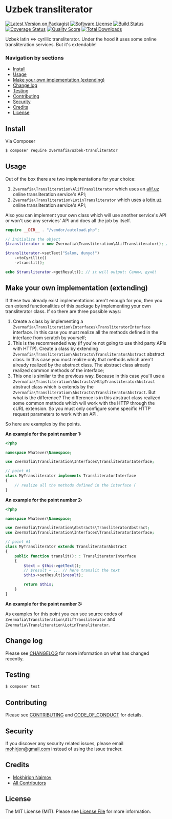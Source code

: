 # Uzbek transliterator

[![Latest Version on Packagist][ico-version]][link-packagist]
[![Software License][ico-license]](LICENSE.md)
[![Build Status][ico-travis]][link-travis]
[![Coverage Status][ico-scrutinizer]][link-scrutinizer]
[![Quality Score][ico-code-quality]][link-code-quality]
[![Total Downloads][ico-downloads]][link-downloads]

Uzbek latin <=> cyrillic transliterator.
Under the hood it uses some online transliteration services. But it's extendable!

### Navigation by sections

- <a href="#install">Install</a>
- <a href="#usage">Usage</a>
- <a href="#make-your-own-implementation-extending">Make your own implementation (extending)</a>
- <a href="#change-log">Change log</a>
- <a href="#testing">Testing</a>
- <a href="#contributing">Contributing</a>
- <a href="#security">Security</a>
- <a href="#credits">Credits</a>
- <a href="#license">License</a>

## Install

Via Composer

``` bash
$ composer require zvermafia/uzbek-transliterator
```

## Usage

Out of the box there are two implementations for your choice:
1. `Zvermafia\Transliteration\AlifTransliterator` which uses an [alif.uz](http://alif.uz) online transliteration service's API;
2. `Zvermafia\Transliteration\LotinTransliterator` which uses a [lotin.uz](https://lotin.uz) online transliteration service's API;

Also you can implement your own class which will use another service's API or won't use any services' API and does all the job by itself.

``` php
require __DIR__ . "/vendor/autoload.php";

// Initialize the object
$transliterator = new Zvermafia\Transliteration\AlifTransliterator(); // or you can use LotinTransliterator

$transliterator->setText("Salom, dunyo!")
    ->toCyrillic()
    ->translit();

echo $transliterator->getResult(); // it will output: Салом, дунё!
```

## Make your own implementation (extending)

If these two already exist implementations aren't enough for you, then you can extend functionalities of this package by implementing your own transliterator class. If so there are three possible ways:
1. Create a class by implementing a `Zvermafia\Transliteration\Interfaces\TransliteratorInterface` interface. In this case you must realize all the methods defined in the interface from scratch by yourself;
2. This is the recommended way (if you're not going to use third party APIs with HTTP). Create a class by extending `Zvermafia\Transliteration\Abstracts\TransliteratorAbstract` abstract class. In this case you must realize only that methods which aren't already realized by the abstract class. The abstract class already realized common methods of the interface;
3. This one is similar to the previous way. Because in this case you'll use a `Zvermafia\Transliteration\Abstracts\HttpTransliteratorAbstract` abstract class which is extends by the `Zvermafia\Transliteration\Abstracts\TransliteratorAbstract`. But what is the difference? The difference is in this abstract class realized some common methods which will work with the HTTP through the cURL extension. So you must only configure some specific HTTP request parameters to work with an API.

So here are examples by the points.

**An example for the point number 1:**

```php
<?php

namespace Whatever\Namespace;

use Zvermafia\Transliteration\Interfaces\TransliteratorInterface;

// point #1
class MyTransliterator implements TransliteratorInterface
{
    // realize all the methods defined in the interface (
}
```

**An example for the point number 2:**

```php
<?php

namespace Whatever\Namespace;

use Zvermafia\Transliteration\Abstracts\TransliteratorAbstract;
use Zvermafia\Transliteration\Interfaces\TransliteratorInterface;

// point #1
class MyTransliterator extends TransliteratorAbstract
{
    public function translit(): : TransliteratorInterface
    {
        $text = $this->getText();
        // $result = ... // here translit the text
        $this->setResult($result);

        return $this;
    }
}
```

**An example for the point number 3:**  

As examples for this point you can see source codes of `Zvermafia\Transliteration\AlifTransliterator` and `Zvermafia\Transliteration\LotinTransliterator`.

## Change log

Please see [CHANGELOG](CHANGELOG.md) for more information on what has changed recently.

## Testing

``` bash
$ composer test
```

## Contributing

Please see [CONTRIBUTING](CONTRIBUTING.md) and [CODE_OF_CONDUCT](CODE_OF_CONDUCT.md) for details.

## Security

If you discover any security related issues, please email mohirjon@gmail.com instead of using the issue tracker.

## Credits

- [Mokhirjon Naimov][link-author]
- [All Contributors][link-contributors]

## License

The MIT License (MIT). Please see [License File](LICENSE.md) for more information.

[ico-version]: https://img.shields.io/packagist/v/zvermafia/transliteration.svg?style=flat-square
[ico-license]: https://img.shields.io/badge/license-MIT-brightgreen.svg?style=flat-square
[ico-travis]: https://img.shields.io/travis/zvermafia/transliteration/master.svg?style=flat-square
[ico-scrutinizer]: https://img.shields.io/scrutinizer/coverage/g/zvermafia/transliteration.svg?style=flat-square
[ico-code-quality]: https://img.shields.io/scrutinizer/g/zvermafia/transliteration.svg?style=flat-square
[ico-downloads]: https://img.shields.io/packagist/dt/zvermafia/transliteration.svg?style=flat-square

[link-packagist]: https://packagist.org/packages/zvermafia/transliteration
[link-travis]: https://travis-ci.org/zvermafia/transliteration
[link-scrutinizer]: https://scrutinizer-ci.com/g/zvermafia/transliteration/code-structure
[link-code-quality]: https://scrutinizer-ci.com/g/zvermafia/transliteration
[link-downloads]: https://packagist.org/packages/zvermafia/transliteration
[link-author]: https://github.com/zvermafia
[link-contributors]: ../../contributors
